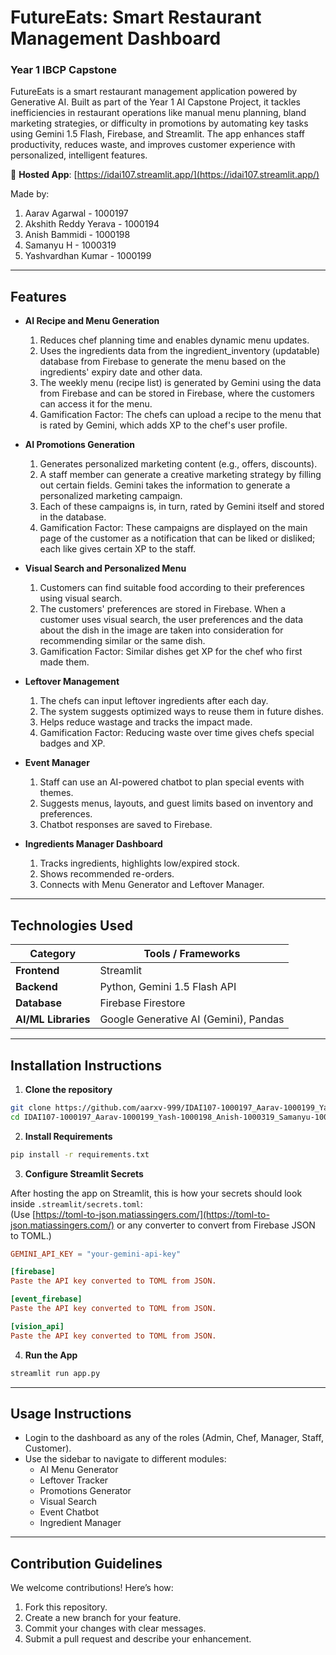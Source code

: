 # **FutureEats: Smart Restaurant Management Dashboard**
### Year 1 IBCP Capstone

FutureEats is a smart restaurant management application powered by Generative AI. Built as part of the Year 1 AI Capstone Project, it tackles inefficiencies in restaurant operations like manual menu planning, bland marketing strategies, or difficulty in promotions by automating key tasks using Gemini 1.5 Flash, Firebase, and Streamlit. The app enhances staff productivity, reduces waste, and improves customer experience with personalized, intelligent features.

🔗 **Hosted App**: [https://idai107.streamlit.app/](https://idai107.streamlit.app/)

Made by: 
1. Aarav Agarwal - 1000197
2. Akshith Reddy Yerava - 1000194
3. Anish Bammidi - 1000198
4. Samanyu H - 1000319
5. Yashvardhan Kumar - 1000199

---

## Features
- **AI Recipe and Menu Generation**
  1. Reduces chef planning time and enables dynamic menu updates.
  2. Uses the ingredients data from the ingredient_inventory (updatable) database from Firebase to generate the menu based on the ingredients' expiry date and other data.
  3. The weekly menu (recipe list) is generated by Gemini using the data from Firebase and can be stored in Firebase, where the customers can access it for the menu.
  4. Gamification Factor: The chefs can upload a recipe to the menu that is rated by Gemini, which adds XP to the chef's user profile.

- **AI Promotions Generation**
  1. Generates personalized marketing content (e.g., offers, discounts).
  2. A staff member can generate a creative marketing strategy by filling out certain fields. Gemini takes the information to generate a personalized marketing campaign.
  3. Each of these campaigns is, in turn, rated by Gemini itself and stored in the database.
  4. Gamification Factor: These campaigns are displayed on the main page of the customer as a notification that can be liked or disliked; each like gives certain XP to the staff.

- **Visual Search and Personalized Menu**
  1. Customers can find suitable food according to their preferences using visual search.
  2. The customers' preferences are stored in Firebase. When a customer uses visual search, the user preferences and the data about the dish in the image are taken into consideration for recommending similar or the same dish.
  3. Gamification Factor: Similar dishes get XP for the chef who first made them.

- **Leftover Management**
  1. The chefs can input leftover ingredients after each day.
  2. The system suggests optimized ways to reuse them in future dishes.
  3. Helps reduce wastage and tracks the impact made.
  4. Gamification Factor: Reducing waste over time gives chefs special badges and XP.

- **Event Manager**
  1. Staff can use an AI-powered chatbot to plan special events with themes.
  2. Suggests menus, layouts, and guest limits based on inventory and preferences.
  3. Chatbot responses are saved to Firebase.

- **Ingredients Manager Dashboard**
  1. Tracks ingredients, highlights low/expired stock.
  2. Shows recommended re-orders.
  3. Connects with Menu Generator and Leftover Manager.

---

## Technologies Used

| Category            | Tools / Frameworks                    |
| ------------------- | ------------------------------------- |
| **Frontend**        | Streamlit                             |
| **Backend**         | Python, Gemini 1.5 Flash API          |
| **Database**        | Firebase Firestore                    |
| **AI/ML Libraries** | Google Generative AI (Gemini), Pandas |

---

## Installation Instructions

1. **Clone the repository**
```bash
git clone https://github.com/aarxv-999/IDAI107-1000197_Aarav-1000199_Yash-1000198_Anish-1000319_Samanyu-1000194_Akshith
cd IDAI107-1000197_Aarav-1000199_Yash-1000198_Anish-1000319_Samanyu-1000194_Akshith
```

2. **Install Requirements**
```bash
pip install -r requirements.txt
```

3. **Configure Streamlit Secrets**

After hosting the app on Streamlit, this is how your secrets should look inside `.streamlit/secrets.toml`:  
(Use [https://toml-to-json.matiassingers.com/](https://toml-to-json.matiassingers.com/) or any converter to convert from Firebase JSON to TOML.)

```toml
GEMINI_API_KEY = "your-gemini-api-key"

[firebase]
Paste the API key converted to TOML from JSON.

[event_firebase]
Paste the API key converted to TOML from JSON.

[vision_api]
Paste the API key converted to TOML from JSON.
```

4. **Run the App**
```bash
streamlit run app.py
```

---

## Usage Instructions
- Login to the dashboard as any of the roles (Admin, Chef, Manager, Staff, Customer).
- Use the sidebar to navigate to different modules:
  - AI Menu Generator
  - Leftover Tracker
  - Promotions Generator
  - Visual Search
  - Event Chatbot
  - Ingredient Manager

---

## Contribution Guidelines
We welcome contributions! Here’s how:

1. Fork this repository.
2. Create a new branch for your feature.
3. Commit your changes with clear messages.
4. Submit a pull request and describe your enhancement.
